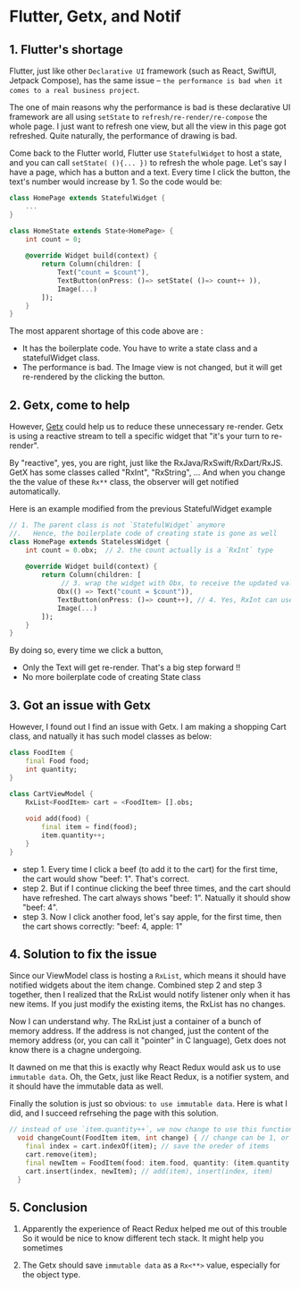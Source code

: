 # Flutter, Getx, and Notif

## 1. Flutter's shortage

Flutter, just like other `Declarative UI` framework (such as React, SwiftUI, Jetpack Compose), has the same issue – `the performance is bad when it comes to a real business project`. 

The one of main reasons why the performance is bad is these declarative UI framework are all using `setState` to `refresh/re-render/re-compose` the whole page.  I just want to refresh one view, but all the view in this page got refreshed. Quite naturally, the performance of drawing is bad. 

Come back to the Flutter world, Flutter use `StatefulWidget` to host a state, and you can call `setState( (){... })` to refresh the whole page.  Let's say I have a page, which has a button and a text. Every time I click the button, the text's number would increase by 1. So the code would be:

```dart
class HomePage extends StatefulWidget {
    ...
}

class HomeState extends State<HomePage> {
    int count = 0;
    
    @override Widget build(context) {
        return Column(children: [
            Text("count = $count"),
            TextButton(onPress: ()=> setState( ()=> count++ )),
            Image(...)
        ]);
    }
}

```

The most apparent shortage of this code above are :
* It has the boilerplate code. You have to write a state class and a statefulWidget class.
* The performance is bad. The Image view is not changed, but it will get re-rendered by the clicking the button. 


## 2. Getx, come to help
However, [Getx](https://pub.dev/packages/get) could help us to reduce these unnecessary re-render.  Getx is using a reactive stream to tell a specific widget that "it's your turn to re-render". 

By "reactive", yes, you are right, just like the RxJava/RxSwift/RxDart/RxJS. GetX has some classes called "RxInt", "RxString", … And when you change the the value of these `Rx**` class, the observer will get notified automatically. 

Here is an example modified from the previous StatefulWidget example
```dart
// 1. The parent class is not `StatefulWidget` anymore
//.   Hence, the boilerplate code of creating state is gone as well
class HomePage extends StatelessWidget {
    int count = 0.obx;  // 2. the count actually is a `RxInt` type
    
    @override Widget build(context) {
        return Column(children: [
             // 3. wrap the widget with Obx, to receive the updated value automatically
            Obx(() => Text("count = $count")), 
            TextButton(onPress: ()=> count++), // 4. Yes, RxInt can use "++" as well
            Image(...)
        ]);
    }
}
```

By doing so, every time we click a button, 
* Only the Text will get re-render.  That's a big step forward !!
* No more boilerplate code of creating State class


## 3. Got an issue with Getx

However, I found out I find an issue with Getx. I am making a shopping Cart class, and natually it has such model classes as below:
```dart
class FoodItem {
    final Food food;
    int quantity;
}

class CartViewModel {
    RxList<FoodItem> cart = <FoodItem> [].obs;
    
    void add(food) {
        final item = find(food);
        item.quantity++;
    }
}
```

* step 1.  Every time I click a beef (to add it to the cart) for the first time, the cart would show "beef: 1". That's correct.
* step 2.  But if I continue clicking the beef three times, and the cart should have refreshed. The cart always shows "beef: 1". Natually it should show "beef: 4".
* step 3.  Now I click another food, let's say apple, for the first time, then the cart shows correctly: "beef: 4, apple: 1"


## 4. Solution to fix the issue
Since our ViewModel class is hosting a `RxList`, which means it should have notified widgets about the item change. 
Combined step 2 and step 3 together, then I realized that the RxList would notify listener only when it has new items. If you just modify the existing items, the RxList has no changes. 

Now I can understand why. The RxList just a container of a bunch of memory address. If the address is not changed, just the content of the memory address (or, you can call it "pointer" in C language), Getx does not know there is a chagne undergoing. 


It dawned on me that this is exactly why React Redux would ask us to use `immutable data`. Oh, the Getx, just like React Redux, is a notifier system, and it should have the immutable data as well. 

Finally the solution is just so obvious: `to use immutable data`. Here is what I did, and I succeed refrsehing the page with this solution.
```dart
// instead of use `item.quantity++`, we now change to use this function:
  void changeCount(FoodItem item, int change) { // change can be 1, or -1
    final index = cart.indexOf(item); // save the oreder of items
    cart.remove(item);
    final newItem = FoodItem(food: item.food, quantity: (item.quantity + change));
    cart.insert(index, newItem); // add(item), insert(index, item)
  }    
```

## 5. Conclusion
1. Apparently the experience of React Redux helped me out of this trouble
So it would be nice to know different tech stack. It might help you sometimes

2. The Getx should save `immutable data` as a `Rx<**>` value, especially for the object type.